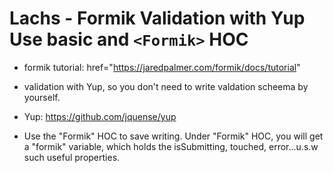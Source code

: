 # Lachs - Formik Validation with Yup Use basic and `<Formik>` HOC

* formik tutorial: href="https://jaredpalmer.com/formik/docs/tutorial"

* validation with Yup, so you don't need to write valdation scheema by
yourself.

* Yup: https://github.com/jquense/yup

* Use the "Formik" HOC to save writing. Under "Formik" HOC, you will get a "formik" variable, which holds the isSubmitting, touched, error...u.s.w such useful properties.